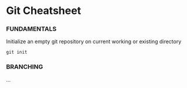 # **Git Cheatsheet**

### FUNDAMENTALS

Initialize an empty git repository on current working or existing directory 
```
git init
```

### BRANCHING
...






